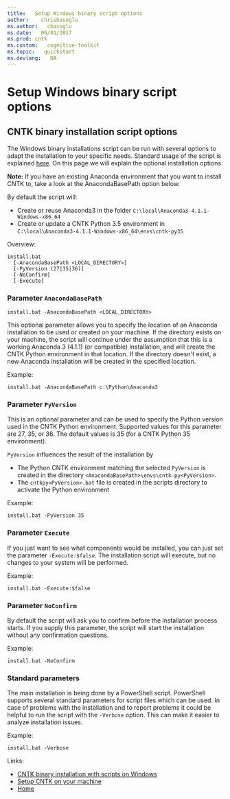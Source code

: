 ```yaml
---
title:   Setup Windows binary script options
author:    chrisbasoglu
ms.author:   cbasoglu
ms.date:   06/01/2017
ms.prod: cntk
ms.custom:   cognitive-toolkit
ms.topic:   quickstart
ms.devlang:   NA
---
```


# Setup Windows binary script options

## CNTK binary installation script options

The Windows binary installations script can be run with several options to adapt the installation to your specific needs. Standard usage of the script is explained [here](./Setup-Windows-Binary-Script.md). On this page we will explain the optional installation options.

**Note:** If you have an existing Anaconda environment that you want to install CNTK to, take a look at the AnacondaBasePath option below.

By default the script will:

- Create or reuse Anaconda3 in the folder `C:\local\Anaconda3-4.1.1-Windows-x86_64`
- Create or update a CNTK Python 3.5 environment in `C:\local\Anaconda3-4.1.1-Windows-x86_64\envs\cntk-py35`

Overview:

```
install.bat
  [-AnacondaBasePath <LOCAL_DIRECTORY>]
  [-PyVersion (27|35|36)]
  [-NoConfirm]
  [-Execute]
```

### Parameter `AnacondaBasePath`

`install.bat -AnacondaBasePath <LOCAL_DIRECTORY>`

This optional parameter allows you to specify the location of an Anaconda installation to be used or created on your machine. If the directory exists on your machine, the script will continue under the assumption that this is a working Anaconda 3 (4.1.1) (or compatible) installation, and will create the CNTK Python environment in that location. If the directory doesn't exist, a new Anaconda installation will be created in the specified location.

Example:

```
install.bat -AnacondaBasePath c:\Python\Anaconda3
```

### Parameter `PyVersion`

This is an optional parameter and can be used to specify the Python version used in the CNTK Python environment. Supported values for this parameter are 27, 35, or 36. The default values is 35 (for a CNTK Python 35 environment).

`PyVersion` influences the result of the installation by

- The Python CNTK environment matching the selected `PyVersion` is created in the directory `<AnacondaBasePath>\envs\cntk-py<PyVersion>`.
- The `cntkpy<PyVersion>.bat` file is created in the scripts directory to activate the Python environment

Example:

```
install.bat -PyVersion 35
```

### Parameter `Execute`

If you just want to see what components would be installed, you can just set the parameter `-Execute:$false`. The installation script will execute, but no changes to your system will be performed.

Example:

```
install.bat -Execute:$false
```

### Parameter `NoConfirm`

By default the script will ask you to confirm before the installation process starts. If you supply this parameter, the script will start the installation without any confirmation questions.

Example:
```
install.bat -NoConfirm 
```

### Standard parameters

The main installation is being done by a PowerShell script. PowerShell supports several standard parameters for script files which can be used. In case of problems with the installation and to report problems it could be helpful to run the script with the `-Verbose` option. This can make it easier to analyze installation issues.

Example:
```
install.bat -Verbose
```

Links:

- [CNTK binary installation with scripts on Windows](./Setup-Windows-Binary-Script.md)
- [Setup CNTK on your machine](./Setup-CNTK-on-your-machine.md)
- [Home](./index.md)
